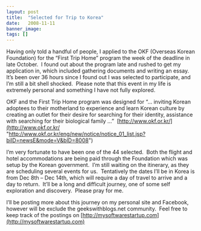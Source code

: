 ```yaml
---
layout: post
title:  "Selected for Trip to Korea"
date:   2008-11-11
banner_image: 
tags: []
---
```


Having only told a handful of people, I applied to the OKF (Overseas Korean Foundation) for the “First Trip Home” program the week of the deadline in late October.  I found out about the program late and rushed to get my application in, which included gathering documents and writing an essay.  It’s been over 36 hours since I found out I was selected to participate, and I’m still a bit shell shocked.  Please note that this event in my life is extremely personal and something I have not fully explored.

OKF and the First Trip Home program was designed for “… inviting Korean adoptees to their motherland to experience and learn Korean culture by creating an outlet for their desire for searching for their identity, assistance with searching for their biological family …”  [http://www.okf.or.kr/](http://www.okf.or.kr/ "http://www.okf.or.kr/eng/new/notice/notice_01_list.jsp?biID=newsE&mode=V&bID=8008")

I’m very fortunate to have been one of the 44 selected.  Both the flight and hotel accommodations are being paid through the Foundation which was setup by the Korean government.  I’m still waiting on the itinerary, as they are scheduling several events for us.  Tentatively the dates I’ll be in Korea is from Dec 8th – Dec 14th, which will require a day of travel to arrive and a day to return.  It’ll be a long and difficult journey, one of some self exploration and discovery.  Please pray for me.

I’ll be posting more about this journey on my personal site and Facebook, however will be exclude the <span class="skimlinks-unlinked">geekswithblogs.net</span> community.  Feel free to keep track of the postings on [http://mysoftwarestartup.com](http://mysoftwarestartup.com)